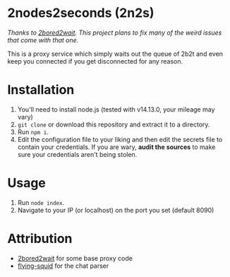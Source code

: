 # 2nodes2seconds (2n2s)
*Thanks to [2bored2wait](https://github.com/themoonisacheese/2bored2wait.git). This project plans to fix many of the weird issues that come with that one.*

This is a proxy service which simply waits out the queue of 2b2t and even keep you connected if you get disconnected for any reason.

# Installation
1. You'll need to install node.js (tested with v14.13.0, your mileage may vary)
2. `git clone` or download this repository and extract it to a directory.
3. Run `npm i`.
4. Edit the configuration file to your liking and then edit the secrets file to contain your credentials. If you are wary, **audit the sources** to make sure your credentials aren't being stolen.

# Usage
1. Run `node index`.
2. Navigate to your IP (or localhost) on the port you set (default 8090)

# Attribution
* [2bored2wait](https://github.com/themoonisacheese/2bored2wait.git) for some base proxy code
* [flying-squid](https://github.com/PrismarineJS/flying-squid) for the chat parser

